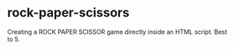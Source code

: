 # rock-paper-scissors

Creating a ROCK PAPER SCISSOR game directly inside an HTML script. Best to 5.